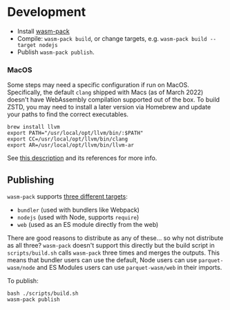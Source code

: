 # Development

- Install [wasm-pack](https://rustwasm.github.io/wasm-pack/)
- Compile: `wasm-pack build`, or change targets, e.g. `wasm-pack build --target nodejs`
- Publish `wasm-pack publish`.

### MacOS

Some steps may need a specific configuration if run on MacOS. Specifically, the default `clang` shipped with Macs (as of March 2022) doesn't have WebAssembly compilation supported out of the box. To build ZSTD, you may need to install a later version via Homebrew and update your paths to find the correct executables.

```
brew install llvm
export PATH="/usr/local/opt/llvm/bin/:$PATH"
export CC=/usr/local/opt/llvm/bin/clang
export AR=/usr/local/opt/llvm/bin/llvm-ar
```

See [this description](https://github.com/kylebarron/parquet-wasm/pull/2#issue-1159174043) and its references for more info.

## Publishing

`wasm-pack` supports [three different targets](https://rustwasm.github.io/docs/wasm-pack/commands/build.html#target):

- `bundler` (used with bundlers like Webpack)
- `nodejs` (used with Node, supports `require`)
- `web` (used as an ES module directly from the web)

There are good reasons to distribute as any of these... so why not distribute as all three? `wasm-pack` doesn't support this directly but the build script in `scripts/build.sh` calls `wasm-pack` three times and merges the outputs. This means that bundler users can use the default, Node users can use `parquet-wasm/node` and ES Modules users can use `parquet-wasm/web` in their imports.

To publish:

```
bash ./scripts/build.sh
wasm-pack publish
```

